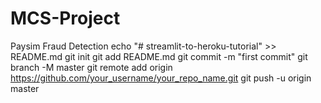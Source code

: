 # MCS-Project
Paysim Fraud Detection
echo "# streamlit-to-heroku-tutorial" >> README.md
git init
git add README.md
git commit -m "first commit"
git branch -M master
git remote add origin https://github.com/your_username/your_repo_name.git
git push -u origin master
